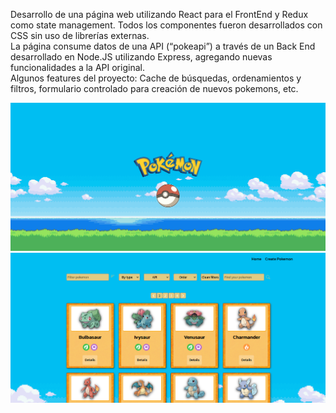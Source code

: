 Desarrollo de una página web utilizando React para el FrontEnd y Redux como state management. Todos los componentes fueron desarrollados con CSS sin uso de librerías externas.  
La página consume datos de una API (“pokeapi”) a través de un Back End desarrollado en Node.JS utilizando Express, agregando nuevas funcionalidades a la API original.  
Algunos features del proyecto: Cache de búsquedas, ordenamientos y filtros, formulario controlado para creación de nuevos pokemons, etc.

<img src='preview1.png' alt='preview1'/>
<img src='preview2.png' alt='preview2'/>

